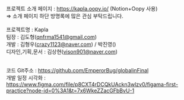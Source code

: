 프로젝트 소개 페이지 : https://kapla.oopy.io/ (Notion+Oopy 사용)<br>
=> 소개 페이지 하단 방명록에 많은 관심 부탁드립니다.<br><br>
프로젝트명 : Kapla <br>
팀장 : 김도형(qnfrma1541@gmail.com)<br>
개발 : 김형우(crazy1123@naver.com) / 박진영()<br>
디자인,기획,문서 : 김상현(vison901@naver.com)<br><br>

코드 Git주소 : https://github.com/EmperorBug/globalinFinal<br>
개발 일정 시각화 : <br>https://www.figma.com/file/p8CXT4rDCQkUAckn3wlzv0/figama-first-practice?node-id=0%3A1&t=7x6WkeZZacGFbBvU-1
